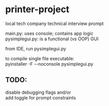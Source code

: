 # printer-project

local tech company technical interview prompt

main.py: uses console; contains app logic<br>
pysimplegui.py: is a functional (vs OOP) GUI

from IDE, run pysimplegui.py

to compile single file executable:<br>
pyinstaller -F --noconsole pysimplegui.py

## TODO:
disable debugging flags and/or<br>
add toggle for prompt constraints
